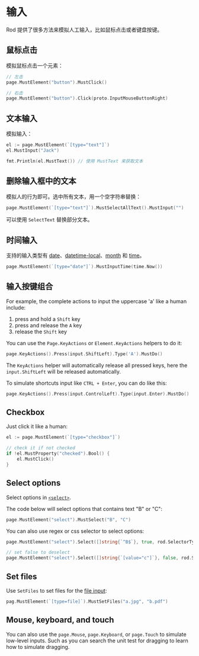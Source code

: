 # 输入

Rod 提供了很多方法来模拟人工输入，比如鼠标点击或者键盘按键。

## 鼠标点击

模拟鼠标点击一个元素：

```go
// 左击
page.MustElement("button").MustClick()

// 右击
page.MustElement("button").Click(proto.InputMouseButtonRight)
```

## 文本输入

模拟输入：

```go
el := page.MustElement(`[type="text"]`)
el.MustInput("Jack")

fmt.Println(el.MustText()) // 使用 MustText 来获取文本
```

## 删除输入框中的文本

模拟人的行为即可。选中所有文本，用一个空字符串替换：

```go
page.MustElement(`[type="text"]`).MustSelectAllText().MustInput("")
```

可以使用 `SelectText` 替换部分文本。

## 时间输入

支持的输入类型有 [date](https://developer.mozilla.org/en-US/docs/Web/HTML/Element/input/date)、[datetime-local](https://developer.mozilla.org/en-US/docs/Web/HTML/Element/input/datetime-local)、[month](https://developer.mozilla.org/en-US/docs/Web/HTML/Element/input/month) 和 [time](https://developer.mozilla.org/en-US/docs/Web/HTML/Element/input/time)。

```go
page.MustElement(`[type="date"]`).MustInputTime(time.Now())
```

## 输入按键组合

For example, the complete actions to input the uppercase 'a' like a human include:

1. press and hold a `Shift` key
1. press and release the `A` key
1. release the `Shift` key

You can use the `Page.KeyActions` or `Element.KeyActions` helpers to do it:

```go
page.KeyActions().Press(input.ShiftLeft).Type('A').MustDo()
```

The `KeyActions` helper will automatically release all pressed keys, here the `input.ShiftLeft` will be released automatically.

To simulate shortcuts input like `CTRL + Enter`, you can do like this:

```go
page.KeyActions().Press(input.ControlLeft).Type(input.Enter).MustDo()
```

## Checkbox

Just click it like a human:

```go
el := page.MustElement(`[type="checkbox"]`)

// check it if not checked
if !el.MustProperty("checked").Bool() {
    el.MustClick()
}
```

## Select options

Select options in [`<select>`](https://developer.mozilla.org/en-US/docs/Web/HTML/Element/select).

The code below will select options that contains text "B" or "C":

```go
page.MustElement("select").MustSelect("B", "C")
```

You can also use regex or css selector to select options:

```go
page.MustElement("select").Select([]string{`^B$`}, true, rod.SelectorTypeRegex)

// set false to deselect
page.MustElement("select").Select([]string{`[value="c"]`}, false, rod.SelectorTypeCSSSector)
```

## Set files

Use `SetFiles` to set files for the [file input](https://developer.mozilla.org/en-US/docs/Web/HTML/Element/input/file):

```go
pag.MustElement(`[type=file]`).MustSetFiles("a.jpg", "b.pdf")
```

## Mouse, keyboard, and touch

You can also use the `page.Mouse`, `page.Keyboard`, or `page.Touch` to simulate low-level inputs. Such as you can search the unit test for dragging to learn how to simulate dragging.
